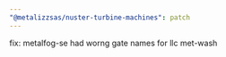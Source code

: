 ```yaml
---
"@metalizzsas/nuster-turbine-machines": patch
---
```


fix: metalfog-se had worng gate names for llc met-wash
